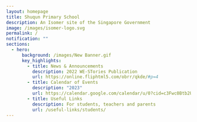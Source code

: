 ```yaml
---
layout: homepage
title: Shuqun Primary School
description: An Isomer site of the Singapore Government
image: /images/isomer-logo.svg
permalink: /
notification: ""
sections:
  - hero:
      background: /images/New Banner.gif
      key_highlights:
        - title: News & Announcements
          description: 2022 WE-STories Publication
          url: https://online.fliphtml5.com/obrr/qkde/#p=4
        - title: Calendar of Events
          description: "2023"
          url: https://calendar.google.com/calendar/u/0?cid=c3Fwc0Btb2UuZWR1LnNn
        - title: Useful Links
          description: For students, teachers and parents
          url: /useful-links/students/
---
```

